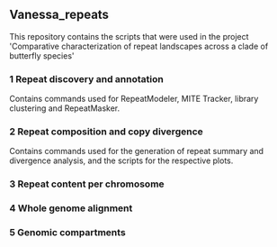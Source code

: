 ## Vanessa_repeats

This repository contains the scripts that were used in the project 'Comparative characterization of repeat landscapes across a clade of butterfly species'

### 1 Repeat discovery and annotation

Contains commands used for RepeatModeler, MITE Tracker, library clustering and RepeatMasker.

### 2 Repeat composition and copy divergence

Contains commands used for the generation of repeat summary and divergence analysis, and the scripts for the respective plots.

### 3 Repeat content per chromosome



### 4 Whole genome alignment


### 5 Genomic compartments

